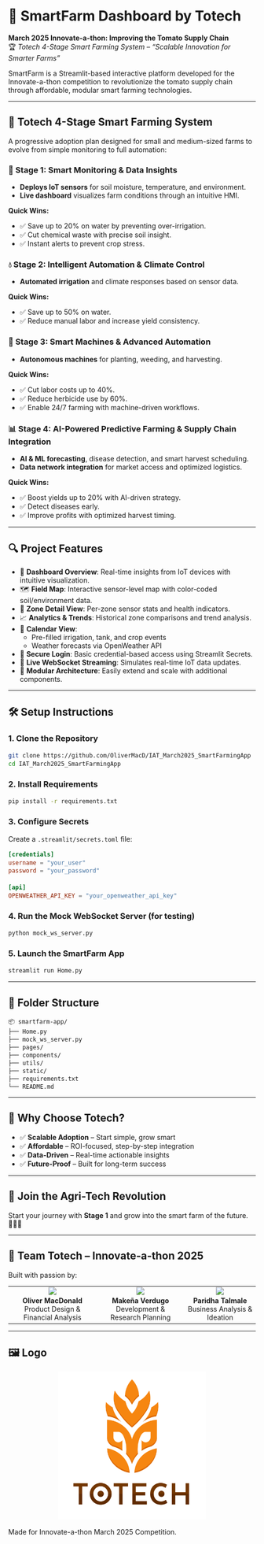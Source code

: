 # 🌾 SmartFarm Dashboard by Totech

**March 2025 Innovate-a-thon: Improving the Tomato Supply Chain**  
🏆 _Totech 4-Stage Smart Farming System – “Scalable Innovation for Smarter Farms”_

SmartFarm is a Streamlit-based interactive platform developed for the Innovate-a-thon competition to revolutionize the tomato supply chain through affordable, modular smart farming technologies.

---

## 🚀 Totech 4-Stage Smart Farming System

A progressive adoption plan designed for small and medium-sized farms to evolve from simple monitoring to full automation:

### 🌱 Stage 1: Smart Monitoring & Data Insights
- **Deploys IoT sensors** for soil moisture, temperature, and environment.
- **Live dashboard** visualizes farm conditions through an intuitive HMI.

**Quick Wins:**
- ✅ Save up to 20% on water by preventing over-irrigation.
- ✅ Cut chemical waste with precise soil insight.
- ✅ Instant alerts to prevent crop stress.

### 💧 Stage 2: Intelligent Automation & Climate Control
- **Automated irrigation** and climate responses based on sensor data.

**Quick Wins:**
- ✅ Save up to 50% on water.
- ✅ Reduce manual labor and increase yield consistency.

### 🤖 Stage 3: Smart Machines & Advanced Automation
- **Autonomous machines** for planting, weeding, and harvesting.

**Quick Wins:**
- ✅ Cut labor costs up to 40%.
- ✅ Reduce herbicide use by 60%.
- ✅ Enable 24/7 farming with machine-driven workflows.

### 📊 Stage 4: AI-Powered Predictive Farming & Supply Chain Integration
- **AI & ML forecasting**, disease detection, and smart harvest scheduling.
- **Data network integration** for market access and optimized logistics.

**Quick Wins:**
- ✅ Boost yields up to 20% with AI-driven strategy.
- ✅ Detect diseases early.
- ✅ Improve profits with optimized harvest timing.

---

## 🔍 Project Features

- 🧠 **Dashboard Overview**: Real-time insights from IoT devices with intuitive visualization.
- 🗺️ **Field Map**: Interactive sensor-level map with color-coded soil/environment data.
- 📍 **Zone Detail View**: Per-zone sensor stats and health indicators.
- 📈 **Analytics & Trends**: Historical zone comparisons and trend analysis.
- 📅 **Calendar View**: 
  - Pre-filled irrigation, tank, and crop events
  - Weather forecasts via OpenWeather API
- 🔐 **Secure Login**: Basic credential-based access using Streamlit Secrets.
- 📡 **Live WebSocket Streaming**: Simulates real-time IoT data updates.
- 🧱 **Modular Architecture**: Easily extend and scale with additional components.

---

## 🛠️ Setup Instructions

### 1. Clone the Repository
```bash
git clone https://github.com/OliverMacD/IAT_March2025_SmartFarmingApp
cd IAT_March2025_SmartFarmingApp
```

### 2. Install Requirements
```bash
pip install -r requirements.txt
```

### 3. Configure Secrets
Create a `.streamlit/secrets.toml` file:

```toml
[credentials]
username = "your_user"
password = "your_password"

[api]
OPENWEATHER_API_KEY = "your_openweather_api_key"
```

### 4. Run the Mock WebSocket Server (for testing)
```bash
python mock_ws_server.py
```

### 5. Launch the SmartFarm App
```bash
streamlit run Home.py
```

---

## 📁 Folder Structure

```
📦 smartfarm-app/
├── Home.py
├── mock_ws_server.py
├── pages/
├── components/
├── utils/
├── static/
├── requirements.txt
└── README.md
```

---

## 🧠 Why Choose Totech?

- ✅ **Scalable Adoption** – Start simple, grow smart
- ✅ **Affordable** – ROI-focused, step-by-step integration
- ✅ **Data-Driven** – Real-time actionable insights
- ✅ **Future-Proof** – Built for long-term success

---

## 🤝 Join the Agri-Tech Revolution

Start your journey with **Stage 1** and grow into the smart farm of the future.  
🚀🚜🌱

---

## 👥 Team Totech – Innovate-a-thon 2025

Built with passion by:

<table>
  <tr>
    <td align="center">
      <img src="https://media.licdn.com/dms/image/v2/D5603AQFk8Fi2X0viSA/profile-displayphoto-shrink_400_400/profile-displayphoto-shrink_400_400/0/1691519292793?e=1747872000&v=beta&t=HXt6Zr15IunwNh0QMiUF_ryeujbnEjHzjmS7oXNO4Pw" width="100"><br>
      <b>Oliver MacDonald</b><br>Product Design & Financial Analysis
    </td>
    <td align="center">
      <img src="https://media.licdn.com/dms/image/v2/D4D03AQElKOa5MTRqbw/profile-displayphoto-shrink_400_400/profile-displayphoto-shrink_400_400/0/1695833314877?e=1747872000&v=beta&t=o-shBVTzv1B7mNMfE8IzD7jvZ3HXsCz67qO7uLlIFQI" width="100"><br>
      <b>Makeña Verdugo</b><br>Development & Research Planning
    </td>
    <td align="center">
      <img src="https://media.licdn.com/dms/image/v2/D4D35AQEu0zKbOec08A/profile-framedphoto-shrink_400_400/profile-framedphoto-shrink_400_400/0/1734618966006?e=1743145200&v=beta&t=CtXdCzQgO3ID1TDaADg1oVb2VGbfM6GeQu10An0Z62A" width="100"><br>
      <b>Paridha Talmale</b><br>Business Analysis & Ideation
    </td>
  </tr>
</table>

---

## 🖼 Logo

<p align="center">
  <img src="static/Totech_Logo_W-Name.png" alt="Totech Logo" width="300">
</p>

Made for Innovate-a-thon March 2025 Competition.
